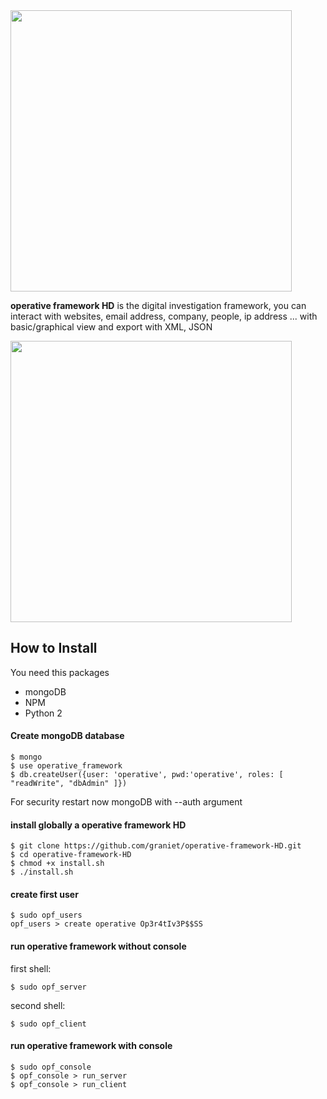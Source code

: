 <img src="https://image.ibb.co/fuPpQd/logo_operative.png" width="450">

**operative framework HD** is the digital investigation framework, you can interact with websites, email address, company, people, ip address ... with basic/graphical view and export with XML, JSON

<img src="https://preview.ibb.co/jA9iqJ/Capture_d_e_cran_2018_06_18_a_20_28_34.png" width="450">

## How to Install

You need this packages
+ mongoDB
+ NPM
+ Python 2

#### Create mongoDB database 
```
$ mongo
$ use operative_framework
$ db.createUser({user: 'operative', pwd:'operative', roles: [ "readWrite", "dbAdmin" ]})
```
For security restart now mongoDB with --auth argument

#### install globally a operative framework HD
```
$ git clone https://github.com/graniet/operative-framework-HD.git
$ cd operative-framework-HD
$ chmod +x install.sh
$ ./install.sh
```

#### create first user
```
$ sudo opf_users
opf_users > create operative Op3r4tIv3P$$SS
```

#### run operative framework without console
first shell:
```
$ sudo opf_server
```
second shell:
```
$ sudo opf_client
```

#### run operative framework with console
```
$ sudo opf_console
$ opf_console > run_server
$ opf_console > run_client
```
